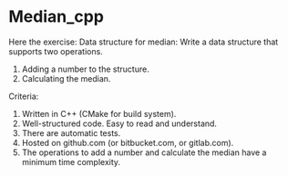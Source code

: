 # Median_cpp

Here the exercise: Data structure for median:
Write a data structure that supports two operations.
1. Adding a number to the structure.
2. Calculating the median.

Criteria:
1. Written in C++ (CMake for build system).
2. Well-structured code. Easy to read and understand.
3. There are automatic tests.
4. Hosted on github.com (or bitbucket.com, or gitlab.com).
5. The operations to add a number and calculate the median have a minimum time complexity.
